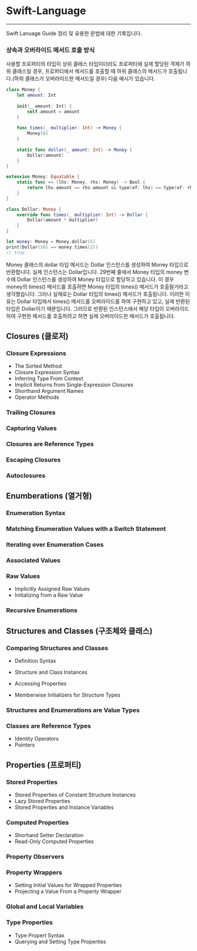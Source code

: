 # Swift-Language

---

Swift Lanuage Guide 정리 및 유용한 문법에 대한 기록입니다.

### 상속과 오버라이드 메서드 호출 방식

사용할 프로퍼티의 타입이 상위 클래스 타입이더라도 프로퍼티에 실제 할당된 객체가 하위 클래스일 경우, 프로퍼티에서 메서드를 호출할 때 하위 클래스의 메서드가 호출됩니다.(하위 클래스가 오버라이드한 메서드일 경우) 다음 예시가 있습니다.

```swift
class Money {
    let amount: Int
    
    init(_ amount: Int) {
        self.amount = amount
    }
    
    func times(_ multiplier: Int) -> Money {
        Money(0)
    }
    
    static func dollar(_ amount: Int) -> Money {
        Dollar(amount)
    }
}

extension Money: Equatable {
    static func == (lhs: Money, rhs: Money) -> Bool {
        return lhs.amount == rhs.amount && type(of: lhs) == type(of: rhs)
    }
}

class Dollar: Money {
    override func times(_ multiplier: Int) -> Dollar {
        Dollar(amount * multiplier)
    }
}

let money: Money = Money.dollar(5)
print(Dollar(10) == money.times(2))
// true
```

Money 클래스의 dollar 타입 메서드는 Dollar 인스턴스를 생성하여 Money 타입으로 반환합니다. 실제 인스턴스는 Dollar입니다. 29번째 줄에서 Money 타입의 money 변수에 Dollar 인스턴스를 생성하여 Money 타입으로 할당하고 있습니다. 이 경우 money의 times() 메서드를 호출하면 Money 타입의 times() 메서드가 호출될거라고 생각했습니다. 그러나 실제로는 Dollar 타입의 times() 메서드가 호출됩니다. 이러한 이유는 Dollar 타입에서 times() 메서드를 오버라이드를 하여 구현하고 있고, 실제 반환된 타입은 Dollar이기 때문입니다. 그러므로 반환된 인스턴스에서 해당 타입이 오버라이드하여 구현한 메서드를 호출하려고 하면 실제 오버라이드한 메서드가 호출됩니다.

## Closures (클로저)

### Closure Expressions

- The Sorted Method
- Closure Expression Syntax
- Inferring Type From Context
- Implicit Returns from Single-Expression Closures
- Shorthand Argument Names
- Operator Methods

### Trailing Closures

### Capturing Values

### Closures are Reference Types

### Escaping Closures

### Autoclosures

## Enumberations (열거형)

### Enumeration Syntax

### Matching Enumeration Values with a Switch Statement

### Iterating over Enumeration Cases

### Associated Values

### Raw Values

- Implicitly Assigned Raw Values
- Initializing from a Raw Value

### Recursive Enumerations

## Structures and Classes (구조체와 클래스)

### Comparing Structures and Classes

- Definition Syntax

- Structure and Class Instances

- Accessing Properties

- Memberwise Initializers for Structure Types

### Structures and Enumerations are Value Types

### Classes are Reference Types

- Identity Operators
- Pointers

## Properties (프로퍼티)

### Stored Properties

- Stored Properties of Constant Structure Instances
- Lazy Stored Properties
- Stored Properties and Instance Variables

### Computed Properties

- Shorhand Setter Declaration
- Read-Only Computed Properties

### Property Observers

### Property Wrappers

- Setting Initial Values for Wrapped Properties
- Projecting a Value From a Property Wrapper

### Global and Local Variables

### Type Properties

- Type Propert Syntax
- Querying and Setting Type Properties

